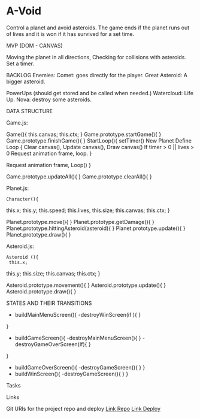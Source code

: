 # A-Void

Control a planet and avoid asteroids. The game ends if the planet runs out of lives and it is won if it has survived for a set time.
 
MVP (DOM - CANVAS)
 
Moving the planet in all directions,
Checking for collisions with asteroids.
Set a timer.
 
BACKLOG
Enemies:
Comet: goes directly for the player.
Great Asteroid: A bigger asteroid.
 
PowerUps (should get stored and be called when needed.)
Watercloud: Life Up.
Nova: destroy some asteroids.
 
DATA STRUCTURE
 
Game.js:
 
Game(){
  this.canvas;
  this.ctx;
}
Game.prototype.startGame(){
}
Game.prototype.finishGame(){
}
StartLoop(){
setTimer()
New Planet
Define Loop {
Clear canvas(), 
Update canvas(), 
Draw  canvas()
If timer > 0 || lives > 0
Request animation frame, loop. 
}

Request animation frame, Loop()
}
 
Game.prototype.updateAll(){
}
Game.prototype.clearAll(){
}
 
 
 
Planet.js:
 
	Character(){
  this.x;
  this.y;
  this.speed;
  this.lives,
  this.size;
  this.canvas;
  this.ctx;
}

Planet.prototype.move(){
	}
	Planet.prototype.getDamage(){
	}
Planet.prototype.hittingAsteroid(asteroid){
}
Planet.prototype.update(){
}
Planet.prototype.draw(){
}
 
 
Asteroid.js:
 
	Asteroid (){
	 this.x;
 this.y;
 this.size;
 this.canvas;
 this.ctx;
}

Asteroid.prototype.movement(){
}
Asteroid.prototype.update(){
}
Asteroid.prototype.draw(){
}
 
	
STATES AND THEIR TRANSITIONS
 
 
- buildMainMenuScreen(){
	-destroyWinScreen(if ){
	}
 
}
- buildGameScreen(){
-destroyMainMenuScreen(){
}
-destroyGameOverScreen(If){
}
 
}

- buildGameOverScreen(){
	-destroyGameScreen(){
	}
}
- buildWinScreen(){
	-destroyGameScreen(){
	}
}
 
Tasks
 
Links
 
 
Git
URls for the project repo and deploy
[Link Repo](http://github.com)
[Link Deploy](http://github.com)
 
